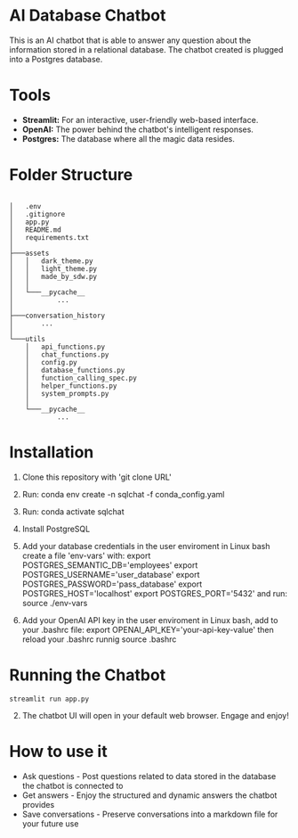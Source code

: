 # AI Database Chatbot

This is an AI chatbot that is able to answer any question about the information stored in a relational database. The chatbot created is plugged into a Postgres database. 

# Tools 

* **Streamlit:** For an interactive, user-friendly web-based interface.
* **OpenAI:** The power behind the chatbot's intelligent responses.
* **Postgres:** The database where all the magic data resides.

# Folder Structure 

```

│   .env
│   .gitignore
│   app.py
│   README.md
│   requirements.txt
│
├───assets
│   │   dark_theme.py
│   │   light_theme.py
│   │   made_by_sdw.py
│   │
│   └───__pycache__
│           ...
│
├───conversation_history
│       ...
│
└───utils
    │   api_functions.py
    │   chat_functions.py
    │   config.py
    │   database_functions.py
    │   function_calling_spec.py
    │   helper_functions.py
    │   system_prompts.py
    │
    └───__pycache__
            ...

```

# Installation 

1. Clone this repository with 'git clone URL'
2. Run: conda env create -n sqlchat -f conda_config.yaml
3. Run: conda activate sqlchat
4. Install PostgreSQL
5. Add your database credentials in the user enviroment
    in Linux bash create a file 'env-vars' with:
      export POSTGRES_SEMANTIC_DB='employees'
      export POSTGRES_USERNAME='user_database'
      export POSTGRES_PASSWORD='pass_database'
      export POSTGRES_HOST='localhost'
      export POSTGRES_PORT='5432'
      and run: source ./env-vars

6. Add your OpenAI API key in the user enviroment
    in Linux bash, add to your .bashrc file:
      export OPENAI_API_KEY='your-api-key-value'
      then reload your .bashrc runnig source .bashrc

# Running the Chatbot 

```
streamlit run app.py
```

2. The chatbot UI will open in your default web browser. Engage and enjoy!

# How to use it

* Ask questions - Post questions related to data stored in the database the chatbot is connected to
* Get answers - Enjoy the structured and dynamic answers the chatbot provides  
* Save conversations - Preserve conversations into a markdown file for your future use 



